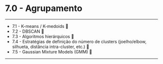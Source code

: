 # 7.0 - Agrupamento
---

* 7.1 - K-means / K-medoids 🔳
* 7.2 - DBSCAN 🔳
* 7.3 - Algoritmos hierárquicos 🔳
* 7.4 - Estratégias de definição do número de clusters (joelho/elbow, silhueta, distância intra-cluster, etc.) 🔳
* 7.5 - Gaussian Mixture Models (GMM) 🔳

---
